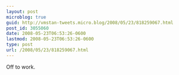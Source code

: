 ```yaml
---
layout: post
microblog: true
guid: http://vmstan-tweets.micro.blog/2008/05/23/818259067.html
post_id: 3055060
date: 2008-05-23T06:53:26-0600
lastmod: 2008-05-23T06:53:26-0600
type: post
url: /2008/05/23/818259067.html
---
```

Off to work.

